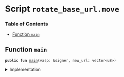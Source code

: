 
<a name="SCRIPT"></a>

# Script `rotate_base_url.move`

### Table of Contents

-  [Function `main`](#SCRIPT_main)



<a name="SCRIPT_main"></a>

## Function `main`



<pre><code><b>public</b> <b>fun</b> <a href="#SCRIPT_main">main</a>(vasp: &signer, new_url: vector&lt;u8&gt;)
</code></pre>



<details>
<summary>Implementation</summary>


<pre><code><b>fun</b> <a href="#SCRIPT_main">main</a>(vasp: &signer, new_url: vector&lt;u8&gt;) {
    <a href="../../modules/doc/libra_account.md#0x0_LibraAccount_rotate_base_url">LibraAccount::rotate_base_url</a>(vasp, new_url)
}
</code></pre>



</details>
